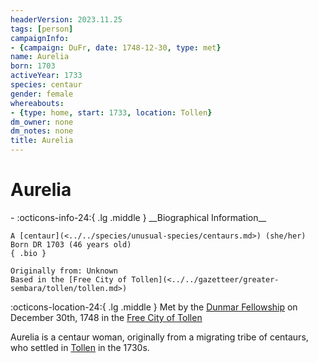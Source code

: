 ```yaml
---
headerVersion: 2023.11.25
tags: [person]
campaignInfo:
- {campaign: DuFr, date: 1748-12-30, type: met}
name: Aurelia
born: 1703
activeYear: 1733
species: centaur
gender: female
whereabouts:
- {type: home, start: 1733, location: Tollen}
dm_owner: none
dm_notes: none
title: Aurelia
---
```

# Aurelia
<div class="grid cards ext-narrow-margin ext-one-column" markdown>
- :octicons-info-24:{ .lg .middle } __Biographical Information__

    A [centaur](<../../species/unusual-species/centaurs.md>) (she/her)  
    Born DR 1703 (46 years old)  
    { .bio }

    Originally from: Unknown
    Based in the [Free City of Tollen](<../../gazetteer/greater-sembara/tollen/tollen.md>)
</div>



:octicons-location-24:{ .lg .middle } Met by the [Dunmar Fellowship](<../pcs/dunmar-fellowship/dunmar-fellowship.md>) on December 30th, 1748 in the [Free City of Tollen](<../../gazetteer/greater-sembara/tollen/tollen.md>)  


Aurelia is a centaur woman, originally from a migrating tribe of centaurs, who settled in [Tollen](<../../gazetteer/greater-sembara/tollen/tollen.md>) in the 1730s. 
